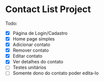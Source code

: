 # Contact List Project

Todo:

- [x] Página de Login/Cadastro
- [x] Home page simples
- [x] Adicionar contato
- [x] Remover contato
- [x] Editar contato
- [x] Ver detalhes do contato
- [ ] Testes unitários
- [ ] Somente dono do contato poder edita-lo